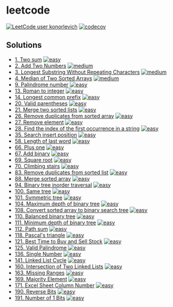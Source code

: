 # leetcode
[![LeetCode user konorlevich](https://img.shields.io/badge/dynamic/json?style=for-the-badge&labelColor=black&color=%23ffa116&label=Solved&query=solved&url=https%3A%2F%2Fleetcode-badge.vercel.app%2Fapi%2Fusers%2Fkonorlevich&logo=leetcode&logoColor=yellow)](https://leetcode.com/konorlevich/)
[![codecov](https://codecov.io/gh/konorlevich/leetcode/graph/badge.svg?token=BWRQEIPG5U)](https://codecov.io/gh/konorlevich/leetcode)

## Solutions

- [1. Two sum](./src/two_sum/two_sum.go) [![easy](https://img.shields.io/badge/-easy-green?style=flat&logo=leetcode&labelColor=black)](https://leetcode.com/problems/two-sum)
- [2. Add Two Numbers](./src/add_two_numbers/add_two_numbers.go) [![medium](https://img.shields.io/badge/-medium-yellow?style=flat&logo=leetcode&labelColor=black)](https://leetcode.com/problems/add-two-numbers)
- [3. Longest Substring Without Repeating Characters](./src/longest_substring_without_repeating_characters/longest_substring_without_repeating_characters.go) [![medium](https://img.shields.io/badge/-medium-yellow?style=flat&logo=leetcode&labelColor=black)](https://leetcode.com/problems/longest-substring-without-repeating-characters)
- [4. Median of Two Sorted Arrays](./src/median_of_two_sorted_arrays/median_of_two_sorted_arrays.go) [![medium](https://img.shields.io/badge/-hard-red?style=flat&logo=leetcode&labelColor=black)](https://leetcode.com/problems/median-of-two-sorted-arrays)
- [9. Palindrome number](./src/palindrome/palindrome.go) [![easy](https://img.shields.io/badge/-easy-green?style=flat&logo=leetcode&labelColor=black)](https://leetcode.com/problems/palindrome-number)
- [13. Roman to integer](./src/roman_to_integer/roman_to_integer.go) [![easy](https://img.shields.io/badge/-easy-green?style=flat&logo=leetcode&labelColor=black)](https://leetcode.com/problems/roman-to-integer)
- [14. Longest common prefix](./src/longest_common_prefix/longest_common_prefix.go) [![easy](https://img.shields.io/badge/-easy-green?style=flat&logo=leetcode&labelColor=black)](https://leetcode.com/problems/longest-common-prefix)
- [20. Valid parentheses](./src/valid_parentheses/valid_parentheses.go) [![easy](https://img.shields.io/badge/-easy-green?style=flat&logo=leetcode&labelColor=black)](https://leetcode.com/problems/valid-parentheses)
- [21. Merge two sorted lists](./src/merge_two_sorted_lists/merge_two_sorted_lists.go) [![easy](https://img.shields.io/badge/-easy-green?style=flat&logo=leetcode&labelColor=black)](https://leetcode.com/problems/merge-two-sorted-lists)
- [26. Remove duplicates from sorted array](./src/remove_duplicates_from_sorted_array/remove_duplicates_from_sorted_array.go) [![easy](https://img.shields.io/badge/-easy-green?style=flat&logo=leetcode&labelColor=black)](https://leetcode.com/problems/remove-duplicates-from-sorted-array)
- [27. Remove element](./src/remove_element/remove_element.go) [![easy](https://img.shields.io/badge/-easy-green?style=flat&logo=leetcode&labelColor=black)](https://leetcode.com/problems/remove-element)
- [28. Find the index of the first occurrence in a string](./src/find_the_index_of_the_first_occurrence_in_a_string/find_the_index_of_the_first_occurrence_in_a_string.go) [![easy](https://img.shields.io/badge/-easy-green?style=flat&logo=leetcode&labelColor=black)](https://leetcode.com/problems/find-the-index-of-the-first-occurrence-in-a-string)
- [35. Search insert position](./src/search_insert_position/search_insert_position.go) [![easy](https://img.shields.io/badge/-easy-green?style=flat&logo=leetcode&labelColor=black)](https://leetcode.com/problems/search-insert-position)
- [58. Length of last word](./src/length_of_last_word/length_of_last_word.go) [![easy](https://img.shields.io/badge/-easy-green?style=flat&logo=leetcode&labelColor=black)](https://leetcode.com/problems/length-of-last-word)
- [66. Plus one](./src/plus_one/plus_one.go) [![easy](https://img.shields.io/badge/-easy-green?style=flat&logo=leetcode&labelColor=black)](https://leetcode.com/problems/plus-one)
- [67. Add binary](./src/add_binary/add_binary.go) [![easy](https://img.shields.io/badge/-easy-green?style=flat&logo=leetcode&labelColor=black)](https://leetcode.com/problems/add-binary)
- [69. Square root](./src/square_root/square_root.go) [![easy](https://img.shields.io/badge/-easy-green?style=flat&logo=leetcode&labelColor=black)](https://leetcode.com/problems/sqrtx)
- [70. Climbing stairs](./src/climbing_stairs/climbing_stairs.go) [![easy](https://img.shields.io/badge/-easy-green?style=flat&logo=leetcode&labelColor=black)](https://leetcode.com/problems/climbing-stairs)
- [83. Remove duplicates from sorted list](./src/remove_duplicates_from_sorted_list/remove_duplicates_from_sorted_list.go) [![easy](https://img.shields.io/badge/-easy-green?style=flat&logo=leetcode&labelColor=black)](https://leetcode.com/problems/remove-duplicates-from-sorted-list)
- [88. Merge sorted array](./src/merge_sorted_array/merge_sorted_array.go) [![easy](https://img.shields.io/badge/-easy-green?style=flat&logo=leetcode&labelColor=black)](https://leetcode.com/problems/merge-sorted-array)
- [94. Binary tree inorder traversal](./src/binary_tree_inorder_traversal/binary_tree_inorder_traversal.go) [![easy](https://img.shields.io/badge/-easy-green?style=flat&logo=leetcode&labelColor=black)](https://leetcode.com/problems/binary-tree-inorder-traversal)
- [100. Same tree](./src/same_tree/same_tree.go) [![easy](https://img.shields.io/badge/-easy-green?style=flat&logo=leetcode&labelColor=black)](https://leetcode.com/problems/same-tree)
- [101. Symmetric tree](./src/symmetric_tree/symmetric_tree.go) [![easy](https://img.shields.io/badge/-easy-green?style=flat&logo=leetcode&labelColor=black)](https://leetcode.com/problems/symmetric-tree)
- [104. Maximum depth of binary tree](./src/maximum_depth_of_binary_tree/maximum_depth_of_binary_tree.go) [![easy](https://img.shields.io/badge/-easy-green?style=flat&logo=leetcode&labelColor=black)](https://leetcode.com/problems/maximum-depth-of-binary-tree)
- [108. Convert sorted array to binary search tree](./src/convert_sorted_array_to_binary_search_tree/convert_sorted_array_to_binary_search_tree.go) [![easy](https://img.shields.io/badge/-easy-green?style=flat&logo=leetcode&labelColor=black)](https://leetcode.com/problems/convert-sorted-array-to-binary-search-tree)
- [110. Balanced binary tree](./src/balanced_binary_tree/balanced_binary_tree.go) [![easy](https://img.shields.io/badge/-easy-green?style=flat&logo=leetcode&labelColor=black)](https://leetcode.com/problems/balanced-binary-tree)
- [111. Minimum depth of binary tree](./src/minimum_depth_of_binary_tree/minimum_depth_of_binary_tree.go) [![easy](https://img.shields.io/badge/-easy-green?style=flat&logo=leetcode&labelColor=black)](https://leetcode.com/problems/minimum-depth-of-binary-tree)
- [112. Path sum](./src/path_sum/path_sum.go) [![easy](https://img.shields.io/badge/-easy-green?style=flat&logo=leetcode&labelColor=black)](https://leetcode.com/problems/path-sum)
- [118. Pascal's triangle](./src/pascal_s_triangle/pascal_s_triangle.go) [![easy](https://img.shields.io/badge/-easy-green?style=flat&logo=leetcode&labelColor=black)](https://leetcode.com/problems/pascals-triangle)
- [121. Best Time to Buy and Sell Stock](./src/best_time_to_buy_and_sell_stock/best_time_to_buy_and_sell_stock.go) [![easy](https://img.shields.io/badge/-easy-green?style=flat&logo=leetcode&labelColor=black)](https://leetcode.com/problems/best-time-to-buy-and-sell-stock)
- [125. Valid Palindrome](./src/valid_palindrome/valid_palindrome.go) [![easy](https://img.shields.io/badge/-easy-green?style=flat&logo=leetcode&labelColor=black)](https://leetcode.com/problems/valid-palindrome)
- [136. Single Number](./src/single_number/single_number.go) [![easy](https://img.shields.io/badge/-easy-green?style=flat&logo=leetcode&labelColor=black)](https://leetcode.com/problems/single-number)
- [141. Linked List Cycle](./src/linked_list_cycle/linked_list_cycle.go) [![easy](https://img.shields.io/badge/-easy-green?style=flat&logo=leetcode&labelColor=black)](https://leetcode.com/problems/linked-list-cycle)
- [160. Intersection of Two Linked Lists](./src/intersection_of_two_linked_lists/intersection_of_two_linked_lists.go) [![easy](https://img.shields.io/badge/-easy-green?style=flat&logo=leetcode&labelColor=black)](https://leetcode.com/problems/intersection-of-two-linked-lists)
- [163. Missing Ranges](./src/missing_ranges/missing_ranges.go) [![easy](https://img.shields.io/badge/-easy-green?style=flat&logo=leetcode&labelColor=black)](https://leetcode.com/problems/missing-ranges)
- [169. Majority Element](./src/majority_element/majority_element.go) [![easy](https://img.shields.io/badge/-easy-green?style=flat&logo=leetcode&labelColor=black)](https://leetcode.com/problems/majority-element)
- [171. Excel Sheet Column Number](./src/excel_sheet_column_number/excel_sheet_column_number.go) [![easy](https://img.shields.io/badge/-easy-green?style=flat&logo=leetcode&labelColor=black)](https://leetcode.com/problems/excel-sheet-column-number)
- [190. Reverse Bits](./src/reverse_bits/reverse_bits.go) [![easy](https://img.shields.io/badge/-easy-green?style=flat&logo=leetcode&labelColor=black)](https://leetcode.com/problems/reverse-bits)
- [191. Number of 1 Bits](./src/number_of_one_bits/number_of_one_bits.go) [![easy](https://img.shields.io/badge/-easy-green?style=flat&logo=leetcode&labelColor=black)](https://leetcode.com/problems/number-of-1-bits)
